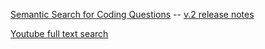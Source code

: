 [Semantic Search for Coding Questions](https://github.com/neuml/codequestion) -- [v.2 release notes](https://github.com/neuml/codequestion/releases/tag/v2.0.0)

[Youtube full text search](https://github.com/NotJoeMartinez/yt-fts)
